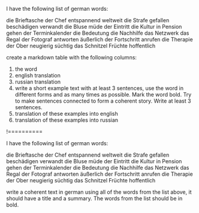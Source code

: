 I have the following list of german words:

die Brieftasche
der Chef
entspannend
weltweit
die Strafe
gefallen
beschädigen
verwandt
die Bluse
müde
der Eintritt
die Kultur
in Pension gehen
der Terminkalender
die Bedeutung
die Nachhilfe
das Netzwerk
das Regal
der Fotograf
antworten
äußerlich
der Fortschritt
anrufen
die Therapie
der Ober
neugierig
süchtig
das Schnitzel
Früchte
hoffentlich

create a markdown table with the following columns:

1. the word
2. english translation
3. russian translation
4. write a short example text with at least 3 sentences, use the word in different forms and as many times as possible. Mark the word bold. Try to make sentences connected to form a coherent story. Write at least 3 sentences.
5. translation of these examples into english
6. translation of these examples into russian

!==========


I have the following list of german words:

die Brieftasche
der Chef
entspannend
weltweit
die Strafe
gefallen
beschädigen
verwandt
die Bluse
müde
der Eintritt
die Kultur
in Pension gehen
der Terminkalender
die Bedeutung
die Nachhilfe
das Netzwerk
das Regal
der Fotograf
antworten
äußerlich
der Fortschritt
anrufen
die Therapie
der Ober
neugierig
süchtig
das Schnitzel
Früchte
hoffentlich

write a coherent text in german using all of the words from the list above, it should have a title and a summary. The words from the list should be in bold.
